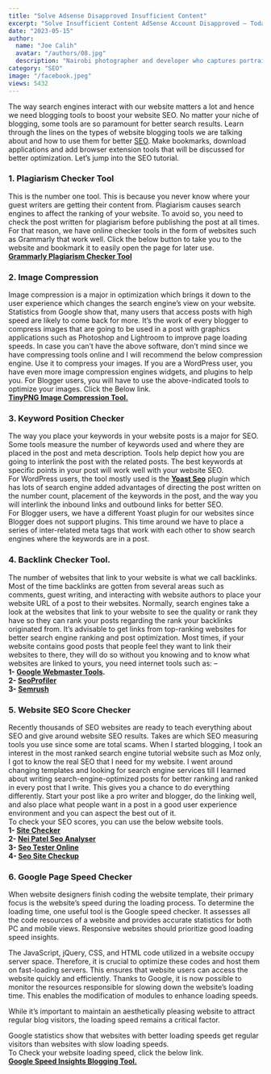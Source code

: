 ```yaml
---
title: "Solve Adsense Disapproved Insufficient Content"
excerpt: "Solve Insufficient Content AdSense Account Disapproved — Todays Topic Is How to Solve AdSense Approval Rejected for Insufficient Content."
date: "2023-05-15"
author:
  name: "Joe Calih"
  avatar: "/authors/08.jpg"
  description: "Nairobi photographer and developer who captures portraiture, landscapes, weddings, and photo studios."
category: "SEO"
image: "/facebook.jpeg"
views: 5432
---
```




The way search engines interact with our website matters a lot and hence we need blogging tools to boost your website SEO. No matter your niche of blogging, some tools are so paramount for better search results. Learn through the lines on the types of website blogging tools we are talking about and how to use them for better [SEO](/category/SEO). Make bookmarks, download applications and add browser extension tools that will be discussed for better optimization. Let’s jump into the SEO tutorial.

### 1. Plagiarism Checker Tool

This is the number one tool. This is because you never know where your guest writers are getting their content from. Plagiarism causes search engines to affect the ranking of your website. To avoid so, you need to check the post written for plagiarism before publishing the post at all times. For that reason, we have online checker tools in the form of websites such as Grammarly that work well. Click the below button to take you to the website and bookmark it to easily open the page for later use.  
[**Grammarly Plagiarism Checker Tool**](https://www.grammarly.com/plagiarism-checker)

### 2. Image Compression

Image compression is a major in optimization which brings it down to the user experience which changes the search engine’s view on your website. Statistics from Google show that, many users that access posts with high speed are likely to come back for more. It’s the work of every blogger to compress images that are going to be used in a post with graphics applications such as Photoshop and Lightroom to improve page loading speeds. In case you can’t have the above software, don’t mind since we have compressing tools online and I will recommend the below compression engine. Use it to compress your images. If you are a WordPress user, you have even more image compression engines widgets, and plugins to help you. For Blogger users, you will have to use the above-indicated tools to optimize your images. Click the Below link.  
[**TinyPNG Image Compression Tool.**](https://tinypng.com/)

### 3. Keyword Position Checker

The way you place your keywords in your website posts is a major for SEO. Some tools measure the number of keywords used and where they are placed in the post and meta description. Tools help depict how you are going to interlink the post with the related posts. The best keywords at specific points in your post will work well with your website SEO.  
For WordPress users, the tool mostly used is the [**Yoast Seo**](http://yoast.com/) plugin which has lots of search engine added advantages of directing the post written on the number count, placement of the keywords in the post, and the way you will interlink the inbound links and outbound links for better SEO.  
For Blogger users, we have a different Yoast plugin for our websites since Blogger does not support plugins. This time around we have to place a series of inter-related meta tags that work with each other to show search engines where the keywords are in a post.

### 4. Backlink Checker Tool.

The number of websites that link to your website is what we call backlinks. Most of the time backlinks are gotten from several areas such as comments, guest writing, and interacting with website authors to place your website URL of a post to their websites. Normally, search engines take a look at the websites that link to your website to see the quality or rank they have so they can rank your posts regarding the rank your backlinks originated from. It’s advisable to get links from top-ranking websites for better search engine ranking and post optimization. Most times, if your website contains good posts that people feel they want to link their websites to there, they will do so without you knowing and to know what websites are linked to yours, you need internet tools such as: –  
**1- [Google Webmaster Tools](https://search.google.com/search-console).**  
**2- [SeoProfiler](http://seoprofiler.com/)**  
**3- [Semrush](http://semrush.com/)**

### 5. Website SEO Score Checker

Recently thousands of SEO websites are ready to teach everything about SEO and give around website SEO results. Takes are which SEO measuring tools you use since some are total scams. When I started blogging, I took an interest in the most ranked search engine tutorial website such as Moz only, I got to know the real SEO that I need for my website. I went around changing templates and looking for search engine services till I learned about writing search-engine-optimized posts for better ranking and ranked in every post that I write. This gives you a chance to do everything differently. Start your post like a pro writer and blogger, do the linking well, and also place what people want in a post in a good user experience environment and you can aspect the best out of it.  
To check your SEO scores, you can use the below website tools.  
**1- [Site Checker](https://sitechecker.pro/)**  
**2- [Nei Patel Seo Analyser](https://neilpatel.com/seo-analyzer)**  
**3- [Seo Tester Online](https://www.seotesteronline.com/)**  
**4- [Seo Site Checkup](https://seositecheckup.com/)**

### 6. Google Page Speed Checker

When website designers finish coding the website template, their primary focus is the website’s speed during the loading process. To determine the loading time, one useful tool is the Google speed checker. It assesses all the code resources of a website and provides accurate statistics for both PC and mobile views. Responsive websites should prioritize good loading speed insights.

The JavaScript, jQuery, CSS, and HTML code utilized in a website occupy server space. Therefore, it is crucial to optimize these codes and host them on fast-loading servers. This ensures that website users can access the website quickly and efficiently. Thanks to Google, it is now possible to monitor the resources responsible for slowing down the website’s loading time. This enables the modification of modules to enhance loading speeds.

While it’s important to maintain an aesthetically pleasing website to attract regular blog visitors, the loading speed remains a critical factor.

Google statistics show that websites with better loading speeds get regular visitors than websites with slow loading speeds.  
To Check your website loading speed, click the below link.  
[**Google Speed Insights Blogging Tool.**](https://developers.google.com/speed/pagespeed/insights/?)
